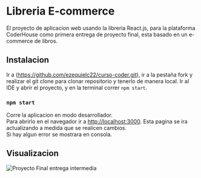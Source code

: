  # Libreria E-commerce

 El proyecto de aplicacion web usando la libreria React.js, para la plataforma CoderHouse como primera entrega de proyecto final, esta basado en un e-commerce de libros.

## Instalacion

Ir a (https://github.com/ezequielc22/curso-coder.git), ir a la pestaña fork y realizar el git clone para clonar repositorio y tenerlo de manera local.
Ir al IDE y abrir el proyecto, y en la terminal correr `npm start`.

 ### `npm start`

Corre la aplicacion en modo desarrollador.\
Para abrirlo en el navegador ir a [http://localhost:3000](http://localhost:3000).
Esta pagina se ira actualizando a medida que se realicen cambios.\
Si hay algun error se mostrara en consola.

## Visualizacion

![Proyecto Final entrega intermedia](https://github.com/ezequielc22/curso-coder/blob/main/src/images/Proyecto%20Final%20entrega%20intermedia.gif)
